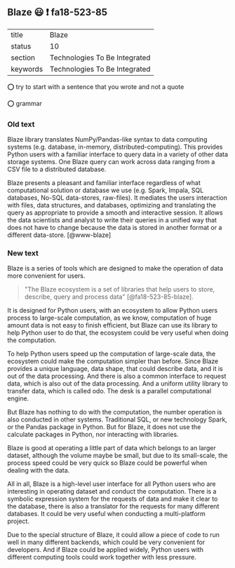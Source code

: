 ## Blaze :smiley: :exclamation: fa18-523-85


|          |                               |
| -------- | ----------------------------- |
| title    | Blaze                         | 
| status   | 10                            |
| section  | Technologies To Be Integrated |
| keywords | Technologies To Be Integrated |

:o: try to start with a sentence that you wrote and not a quote

:o: grammar

### Old text


Blaze library translates NumPy/Pandas-like syntax to data computing
systems (e.g. database, in-memory, distributed-computing). This
provides Python users with a familiar interface to query data in a
variety of other data storage systems.  One Blaze query can work
across data ranging from a CSV file to a distributed database.

Blaze presents a pleasant and familiar interface regardless of what
computational solution or database we use (e.g. Spark, Impala, SQL
databases, No-SQL data-stores, raw-files). It mediates the users
interaction with files, data structures, and databases, optimizing and
translating the query as appropriate to provide a smooth and
interactive session. It allows the data scientists and analyst to
write their queries in a unified way that does not have to change
because the data is stored in another format or a different
data-store. [@www-blaze]

### New text

Blaze is a series of tools which are designed to make the operation of data more
convenient for users.   

> "The Blaze ecosystem is a set of libraries that help users to store, 
>describe, query and process data" [@fa18-523-85-blaze].

It is designed for Python users, with an ecosystem to allow Python users process
to large-scale computation, as we know, computation of huge amount data is not
easy to finish efficient, but Blaze can use its library to help Python user to
do that, the ecosystem could be very useful when doing the computation.

To help Python users speed up the computation of large-scale data, the ecosystem
could make the computation simpler than before. Since Blaze provides a unique
language, data shape, that could describe data, and it is out of the data
processing. And there is also a common interface to request data, which is also
out of the data processing. And a uniform utility library to transfer data,
which is called odo. The desk is a parallel computational engine.

But Blaze has nothing to do with the computation, the number operation is also
conducted in other systems. Traditional SQL, or new technology Spark, or the
Pandas package in Python. But for Blaze, it does not use the calculate packages
in Python, nor interacting with libraries.

Blaze is good at operating a little part of data which belongs to an larger
dataset, although the volume maybe be small, but due to its small-scale, the
process speed could be very quick so Blaze could be powerful when dealing with
the data.

All in all, Blaze is a high-level user interface for all Python users who are
interesting in operating dataset and conduct the computation. There is a
symbolic expression system for the requests of data and make it clear to the
database, there is also a translator for the requests for many different
databases. It could be very useful when conducting a multi-platform project.

Due to the special structure of Blaze, it could allow a piece of code to run
well in many different backends, which could be very convenient for developers.
And if Blaze could be applied widely, Python users with different computing
tools could work together with less pressure. 
